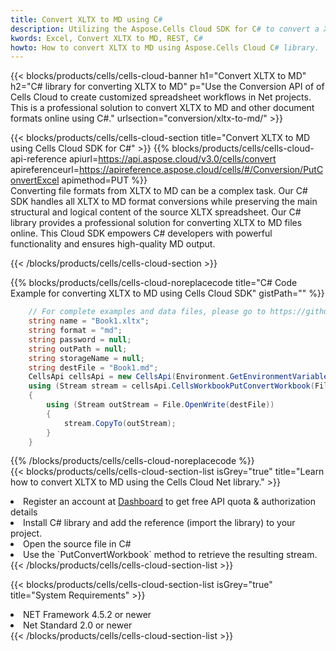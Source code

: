 ```yaml
---
title: Convert XLTX to MD using C# 
description: Utilizing the Aspose.Cells Cloud SDK for C# to convert a XLTX format file to a MD format file. 
kwords: Excel, Convert XLTX to MD, REST, C#
howto: How to convert XLTX to MD using Aspose.Cells Cloud C# library.
---
```



{{< blocks/products/cells/cells-cloud-banner h1="Convert XLTX to MD" h2="C# library for converting XLTX to MD" p="Use the Conversion API of of Cells Cloud to create customized spreadsheet workflows in Net projects. This is a professional solution to convert XLTX to MD and other document formats online using C#." urlsection="conversion/xltx-to-md/" >}}

{{< blocks/products/cells/cells-cloud-section  title="Convert XLTX to MD using Cells Cloud SDK for C#" >}}
{{% blocks/products/cells/cells-cloud-api-reference  apiurl=https://api.aspose.cloud/v3.0/cells/convert  apireferenceurl=https://apireference.aspose.cloud/cells/#/Conversion/PutConvertExcel  apimethod=PUT %}}
<br/>
Converting file formats from XLTX to MD can be a complex task. Our C# SDK handles all XLTX to MD format conversions while preserving the main structural and logical content of the source XLTX spreadsheet. Our C# library provides a professional solution for converting XLTX to MD files online. This Cloud SDK empowers C# developers with powerful functionality and ensures high-quality MD output.

{{< /blocks/products/cells/cells-cloud-section >}}

{{% blocks/products/cells/cells-cloud-noreplacecode title="C# Code Example for converting XLTX to MD using Cells Cloud SDK" gistPath="" %}}
 
```cs
    // For complete examples and data files, please go to https://github.com/aspose-cells-cloud/aspose-cells-cloud-dotnet/
    string name = "Book1.xltx";
    string format = "md";
    string password = null;
    string outPath = null;
    string storageName = null;
    string destFile = "Book1.md";
    CellsApi cellsApi = new CellsApi(Environment.GetEnvironmentVariable("ProductClientId"), Environment.GetEnvironmentVariable("ProductClientSecret"));
    using (Stream stream = cellsApi.CellsWorkbookPutConvertWorkbook(File.OpenRead(name), format, password, outPath, storageName))
    {
        using (Stream outStream = File.OpenWrite(destFile))
        {
            stream.CopyTo(outStream);
        }
    }
```
 
{{% /blocks/products/cells/cells-cloud-noreplacecode  %}}
<br/>
{{< blocks/products/cells/cells-cloud-section-list isGrey="true"  title="Learn how to convert XLTX to MD using the Cells Cloud Net library." >}}
<li>Register an account at <a href="https://dashboard.aspose.cloud/">Dashboard</a> to get free API quota & authorization details</li>
<li>Install C# library and add the reference (import the library) to your project.</li>
<li>Open the source file in C#</li>
<li>Use the `PutConvertWorkbook` method to retrieve the resulting stream.</li>
{{< /blocks/products/cells/cells-cloud-section-list >}}

{{< blocks/products/cells/cells-cloud-section-list isGrey="true"  title="System Requirements" >}}
<li>NET Framework 4.5.2 or newer</li>
<li>Net Standard 2.0 or newer</li>
{{< /blocks/products/cells/cells-cloud-section-list >}}
